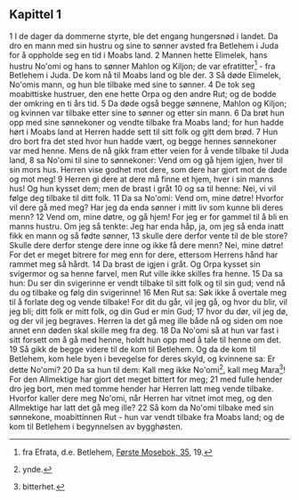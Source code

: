 ## Kapittel 1

1 I de dager da dommerne styrte, ble det engang hungersnød i landet. Da dro en mann med sin hustru og sine to sønner avsted fra Betlehem i Juda for å oppholde seg en tid i Moabs land.
2 Mannen hette Elimelek, hans hustru No'omi og hans to sønner Mahlon og Kiljon; de var efratitter[^1] - fra Betlehem i Juda. De kom nå til Moabs land og ble der.
3 Så døde Elimelek, No'omis mann, og hun ble tilbake med sine to sønner.
4 De tok seg moabittiske hustruer, den ene hette Orpa og den andre Rut; og de bodde der omkring en ti års tid.
5 Da døde også begge sønnene, Mahlon og Kiljon; og kvinnen var tilbake etter sine to sønner og etter sin mann.
6 Da brøt hun opp med sine sønnekoner og vendte tilbake fra Moabs land; for hun hadde hørt i Moabs land at Herren hadde sett til sitt folk og gitt dem brød.
7 Hun dro bort fra det sted hvor hun hadde vært, og begge hennes sønnekoner var med henne. Mens de nå gikk fram etter veien for å vende tilbake til Juda land,
8 sa No'omi til sine to sønnekoner: Vend om og gå hjem igjen, hver til sin mors hus. Herren vise godhet mot dere, som dere har gjort mot de døde og mot meg!
9 Herren gi dere at dere må finne et hjem, hver i sin manns hus! Og hun kysset dem; men de brast i gråt
10 og sa til henne: Nei, vi vil følge deg tilbake til ditt folk.
11 Da sa No'omi: Vend om, mine døtre! Hvorfor vil dere gå med meg? Har jeg da enda sønner i mitt liv som kunne bli deres menn?
12 Vend om, mine døtre, og gå hjem! For jeg er for gammel til å bli en manns hustru. Om jeg så tenkte: Jeg har enda håp, ja, om jeg så enda inatt fikk en mann og så fødte sønner,
13 skulle dere derfor vente til de ble store? Skulle dere derfor stenge dere inne og ikke få dere menn? Nei, mine døtre! For det er meget bitrere for meg enn for dere, ettersom Herrens hånd har rammet meg så hårdt.
14 Da brast de igjen i gråt. Og Orpa kysset sin svigermor og sa henne farvel, men Rut ville ikke skilles fra henne.
15 Da sa hun: Du ser din svigerinne er vendt tilbake til sitt folk og til sin gud; vend nå du og tilbake og følg din svigerinne!
16 Men Rut sa: Søk ikke å overtale meg til å forlate deg og vende tilbake! For dit du går, vil jeg gå, og hvor du blir, vil jeg bli; ditt folk er mitt folk, og din Gud er min Gud;
17 hvor du dør, vil jeg dø, og der vil jeg begraves. Herren la det gå meg ille både nå og siden om noe annet enn døden skal skille meg fra deg.
18 Da No'omi så at hun var fast i sitt forsett om å gå med henne, holdt hun opp med å tale til henne om det.
19 Så gikk de begge videre til de kom til Betlehem. Og da de kom til Betlehem, kom hele byen i bevegelse for deres skyld, og kvinnene sa: Er dette No'omi?
20 Da sa hun til dem: Kall meg ikke No'omi[^2], kall meg Mara[^3]! For den Allmektige har gjort det meget bittert for meg;
21 med fulle hender dro jeg bort, men med tomme hender har Herren latt meg vende tilbake. Hvorfor kaller dere meg No'omi, når Herren har vitnet imot meg, og den Allmektige har latt det gå meg ille?
22 Så kom da No'omi tilbake med sin sønnekone, moabittinnen Rut - hun var vendt tilbake fra Moabs land; og de kom til Betlehem i begynnelsen av bygghøsten.

[^1]:  fra Efrata, d.e. Betlehem, [Første Mosebok, 35](../01%20Første%20Mosebok/035.md), 19.
[^2]:  ynde.
[^3]:  bitterhet.
